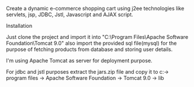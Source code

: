 Create a dynamic e-commerce shopping cart using j2ee technologies like servlets, jsp, JDBC, Jstl, Javascript and AJAX script.

Installation

Just clone the project and import it into "C:\Program Files\Apache Software Foundation\Tomcat 9.0" also import the provided sql file(mysql) for the purpose of fetching products from database and storing user details.

I'm using Apache Tomcat as server for deployment purpose.

For jdbc and jstl purposes extract the jars.zip file and copy it to c:-> program files -> Apache Software Foundation -> Tomcat 9.0 -> lib
